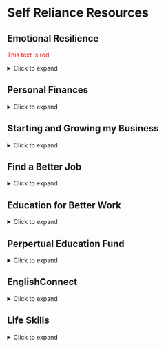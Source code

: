 # Self Reliance Resources

## Emotional Resilience

<span style="color: red;">This text is red.</span>

<details>
  <summary>Click to expand</summary>
  This is the content that will be hidden until expanded.
  You can include any Markdown content here, like lists, code blocks, or paragraphs.
</details>

## Personal Finances

<details>
  <summary>Click to expand</summary>
  This is the content that will be hidden until expanded.
  You can include any Markdown content here, like lists, code blocks, or paragraphs.
</details>

## Starting and Growing my Business

<details>
  <summary>Click to expand</summary>
  This is the content that will be hidden until expanded.
  You can include any Markdown content here, like lists, code blocks, or paragraphs.
</details>

## Find a Better Job

<details>
  <summary>Click to expand</summary>
  This is the content that will be hidden until expanded.
  You can include any Markdown content here, like lists, code blocks, or paragraphs.
</details>

## Education for Better Work

<details>
  <summary>Click to expand</summary>
  This is the content that will be hidden until expanded.
  You can include any Markdown content here, like lists, code blocks, or paragraphs.
</details>

## Perpertual Education Fund

<details>
  <summary>Click to expand</summary>
  This is the content that will be hidden until expanded.
  You can include any Markdown content here, like lists, code blocks, or paragraphs.
</details>

## EnglishConnect

<details>
  <summary>Click to expand</summary>
  This is the content that will be hidden until expanded.
  You can include any Markdown content here, like lists, code blocks, or paragraphs.
</details>

## Life Skills

<details>
  <summary>Click to expand</summary>
  This is the content that will be hidden until expanded.
  You can include any Markdown content here, like lists, code blocks, or paragraphs.
</details>
